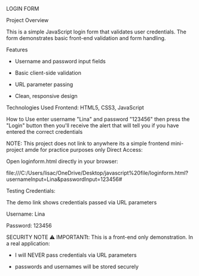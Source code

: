LOGIN FORM

Project Overview

This is a simple JavaScript login form that validates user credentials. The form demonstrates basic front-end validation and form handling.

 Features
* Username and password input fields

* Basic client-side validation

* URL parameter passing

* Clean, responsive design

Technologies Used
Frontend: HTML5, CSS3, JavaScript

 How to Use
 enter username "Lina"
 and 
 password "123456" 
 then
 press the "Login" button 
 then
 you'll receive the alert that will tell you if you have entered the correct credentials

 NOTE: This project does not link to anywhere its a simple frontend mini-project amde for practice purposes only
Direct Access:

Open loginform.html directly in your browser:

file:///C:/Users/lisac/OneDrive/Desktop/javascript%20file/loginform.html?usernameInput=Lina&passwordInput=123456#

Testing Credentials:

The demo link shows credentials passed via URL parameters

Username: Lina

Password: 123456

   SECURITY NOTE
⚠️ IMPORTANTt: This is a front-end only demonstration. 
In a real application:

  * I will NEVER pass credentials via URL parameters

  * passwords and usernames will be stored securely 
